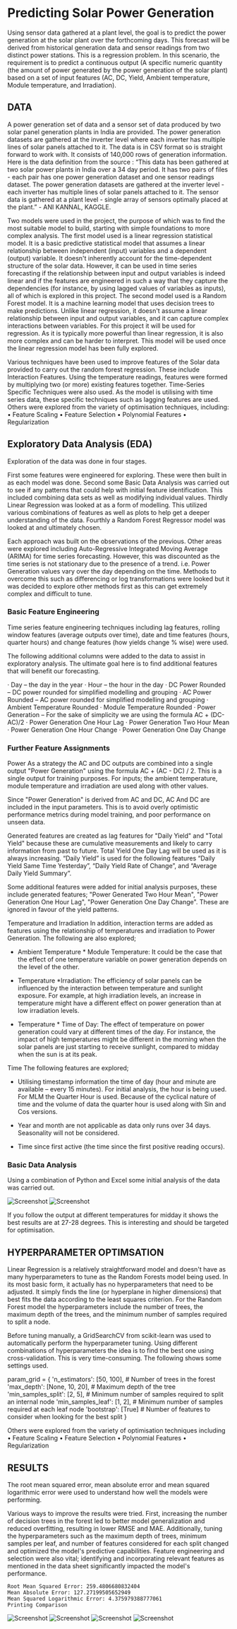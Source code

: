 # Predicting Solar Power Generation

Using sensor data gathered at a plant level, the goal is to predict the power generation at the solar plant over the forthcoming days.
This forecast will be derived from historical generation data and sensor readings from two distinct power stations. This is a regression problem. 
In this scenario, the requirement is to predict a continuous output (A specific numeric quantity (the amount of power generated by the power generation of the solar plant) based on a set of input features (AC, DC, Yield, Ambient temperature, Module temperature, and Irradiation).


## DATA
A power generation set of data and a sensor set of data produced by two solar panel generation
plants in India are provided. The power generation datasets are gathered at the inverter level where
each inverter has multiple lines of solar panels attached to it. The data is in CSV format so is straight forward to work with. 
It consists of 140,000 rows of generation information. Here is the data definition from the source :
“This data has been gathered at two solar power plants in India over a 34 day period. It has two pairs
of files - each pair has one power generation dataset and one sensor readings dataset. The power
generation datasets are gathered at the inverter level - each inverter has multiple lines of solar
panels attached to it. The sensor data is gathered at a plant level - single array of sensors optimally
placed at the plant.” - ANI KANNAL, KAGGLE. 

Two models were used in the project, the purpose of which was to find the most suitable model to build, starting with simple foundations to more complex analysis. 
The first model used is a linear regression statistical model. It is a basic predictive
statistical model that assumes a linear relationship between independent (input) variables and a
dependent (output) variable. It doesn't inherently account for the time-dependent structure of the
solar data. However, it can be used in time series forecasting if the relationship between input and
output variables is indeed linear and if the features are engineered in such a way that they capture
the dependencies (for instance, by using lagged values of variables as inputs), all of which is
explored in this project.
The second model used is a Random Forest model. It is a machine learning model that uses decision
trees to make predictions. Unlike linear regression, it doesn't assume a linear relationship between
input and output variables, and it can capture complex interactions between variables. For this
project it will be used for regression. As it is typically more powerful than linear regression, it is also
more complex and can be harder to interpret. This model will be used once the linear regression
model has been fully explored.

Various techniques have been used to improve features of the Solar data provided to carry out the random forest regression. These include Interaction Features. Using the temperature readings, features were formed by multiplying two (or more) existing features together. Time-Series Specific Techniques were also used. As the model is utilising with time series data, these specific techniques such as lagging features are used.
Others were explored from the variety of optimisation techniques, including:
• Feature Scaling
• Feature Selection
• Polynomial Features
• Regularization

## Exploratory Data Analysis (EDA)
Exploration of the data was done in four stages.

First some features were engineered for exploring. These were then built in as each model was done. Second some Basic Data Analysis was carried out to see if any patterns that could help with initial feature identification. This included combining data sets as well as modifying individual values. Thirdly Linear Regression was looked at as a form of modelling. This utilized various combinations of features as well as plots to help get a deeper understanding of the data. Fourthly a Random Forest Regressor model was looked at and ultimately chosen.

Each approach was built on the observations of the previous. Other areas were explored including Auto-Regressive Integrated Moving Average (ARIMA) for time series forecasting.  However, this was discounted as the time series is not stationary due to the presence of a trend. i.e. Power Generation values vary over the day depending on the time. Methods to overcome this such as differencing or log transformations were looked but it was decided to explore other methods first as this can get extremely complex and difficult to tune.

### Basic Feature Engineering

Time series feature engineering techniques including lag features, rolling window features (average outputs over time), date and time features (hours, quarter hours) and change features (how yields change % wise) were used.

The following additional columns were added to the data to assist in exploratory analysis. The ultimate goal here is to find additional features that will benefit our forecasting.

·         Day – the day in the year
·         Hour – the hour in the day
·         DC Power Rounded – DC power rounded for simplified modelling and grouping
·         AC Power Rounded  – AC power rounded for simplified modelling and grouping
·         Ambient Temperature Rounded
·         Module Temperature Rounded
·         Power Generation – For the sake of simplicity we are using the formula AC + (DC-AC)/2
·         Power Generation One Hour Lag
·         Power Generation Two Hour Mean
·         Power Generation One Hour Change
·         Power Generation One Day Change

### Further Feature Assignments
Power
As a strategy the AC and DC outputs are combined into a single output "Power Generation" using the formula AC + (AC - DC) / 2. This is a single output for training purposes. For inputs; the ambient temperature, module temperature and irradiation are used along with other values.

Since "Power Generation" is derived from AC and DC, AC And DC are included in the input parameters. This is to avoid overly optimistic performance metrics during model training, and poor performance on unseen data.

Generated features are created as lag features for "Daily Yield" and "Total Yield" because these are cumulative measurements and likely to carry information from past to future. Total Yield One Day Lag will be used as it is always increasing.  “Daily Yield” is used for the following features “Daily Yield Same Time Yesterday”,  “Daily Yield Rate of Change”, and “Average Daily Yield Summary”.

Some additional features were added for initial analysis purposes, these include generated features; "Power Generated Two Hour Mean", "Power Generation One Hour Lag", "Power Generation One Day Change". These are ignored in favour of the yield patterns.

Temperature and Irradiation
In addition, interaction terms are added as features using the relationship of temperatures and irradiation to Power Generation. The following are also explored;

- Ambient Temperature * Module Temperature: It could be the case that the effect of one temperature variable on power generation depends on the level of the other.

- Temperature *Irradiation: The efficiency of solar panels can be influenced by the interaction between temperature and sunlight exposure. For example, at high irradiation levels, an increase in temperature might have a different effect on power generation than at low irradiation levels.

- Temperature * Time of Day: The effect of temperature on power generation could vary at different times of the day. For instance, the impact of high temperatures might be different in the morning when the solar panels are just starting to receive sunlight, compared to midday when the sun is at its peak.

Time
The following features are explored;

- Utilising timestamp information the time of day (hour and minute are available – every 15 minutes). For initial analysis, the hour is being used. For MLM the Quarter Hour is used. Because of the cyclical nature of time and the volume of data the quarter hour is used along with Sin and Cos versions.

- Year and month are not applicable as data only runs over 34 days. Seasonality will not be considered.

- Time since first active (the time since the first positive reading occurs).

### Basic Data Analysis
Using a combination of Python and Excel some initial analysis of the data was carried out.

![Screenshot](image-2.png)
![Screenshot](image.png)

If you follow the output at different temperatures for midday it shows the best results are at 27-28 degrees. This is interesting and should be targeted for optimisation.


## HYPERPARAMETER OPTIMSATION 
Linear Regression is a relatively straightforward model and doesn't have as many hyperparameters
to tune as the Random Forests model being used. In its most basic form, it actually has no
hyperparameters that need to be adjusted. It simply finds the line (or hyperplane in higher
dimensions) that best fits the data according to the least squares criterion.
For the Random Forest model the hyperparameters include the number of trees, the maximum
depth of the trees, and the minimum number of samples required to split a node.

Before tuning manually, a GridSearchCV from scikit-learn was used to automatically perform the hyperparameter tuning. Using different combinations of hyperparameters the idea is to find the best one using cross-validation. This is very time-consuming. The following shows some settings used. 

param_grid = {
    'n_estimators': [50, 100],  # Number of trees in the forest
    'max_depth': [None, 10, 20],  # Maximum depth of the tree
    'min_samples_split': [2, 5],  # Minimum number of samples required to split an internal node
    'min_samples_leaf': [1, 2],  # Minimum number of samples required at each leaf node
    'bootstrap': [True]  # Number of features to consider when looking for the best split
}

Others were explored from the variety of optimisation techniques including
• Feature Scaling
• Feature Selection
• Polynomial Features
• Regularization


## RESULTS
The root mean squared error, mean absolute error and mean squared logarithmic error were used to understand how well the models were performing.

Various ways to improve the results were tried. First, increasing the number of decision trees in the forest led to better model generalization and reduced overfitting, resulting in lower RMSE and MAE. Additionally, tuning the hyperparameters such as the maximum depth of trees, minimum samples per leaf, and number of features considered for each split changed and optimized the model's predictive capabilities. Feature engineering and selection were also vital; identifying and incorporating relevant features as mentioned in the data sheet significantly impacted the model's performance. 

    Root Mean Squared Error: 259.4806680832404
    Mean Absolute Error: 127.27199505652949
    Mean Squared Logarithmic Error: 4.375979388777061
    Printing Comparison

![Screenshot](output_1_1.png)
![Screenshot](output_1_2.png)
![Screenshot](output_3_1.png)
![Screenshot](output_3_2.png)

